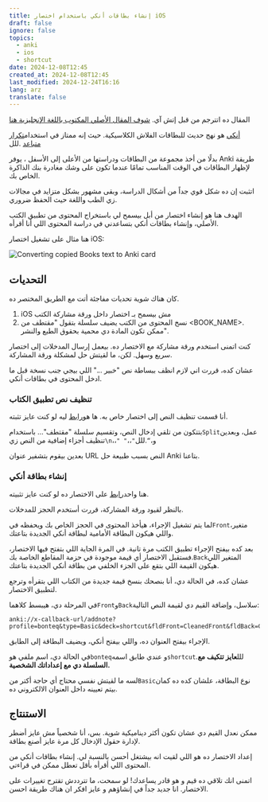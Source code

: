 ```yaml
---
title: إنشاء بطاقات أنكي باستخدام اختصار iOS
draft: false
ignore: false
topics:
  - anki
  - ios
  - shortcut
date: 2024-12-08T12:45
created_at: 2024-12-08T12:45
last_modified: 2024-12-24T16:16
lang: arz
translate: false
---
```

المقال ده اتترجم من قبل إتش آي. [شوف المقال الأصلي المكتوب باللغة الإنجليزية هنا](/creating-anki-cards-using-ios-shortcut)

[أنكي](https://apps.ankiweb.net/) هو نهج حديث للبطاقات الفلاش الكلاسيكية. حيث إنه ممتاز في استخدام[تكرار متباعد](https://en.wikipedia.org/wiki/Spaced_repetition) .للل

بدلًا من أخذ مجموعة من البطاقات ودراستها من الأعلى إلى الأسفل ، يوفر Anki طريقة لإظهار البطاقات في الوقت المناسب تمامًا عندما تكون على وشك مغادرة بنك الذاكرة الخاص بك.

اتثبت إن ده شكل قوي جداً من أشكال الدراسة، وبقى مشهور بشكل متزايد في مجالات زي الطب واللغة حيث الحفظ ضروري.

الهدف هنا هو إنشاء اختصار من أبل بيسمح لي باستخراج المحتوى من تطبيق الكتب الأصلي، وإنشاء بطاقات أنكي بتساعدني في دراسة المحتوى اللي أنا أقرأه.

هنا مثال على تشغيل اختصار iOS:

![Converting copied Books text to Anki card](https://i.imgur.com/EVpwhVY.gif)

## التحديات

كان هناك شوية تحديات مفاجئة أتت مع الطريق المختصر ده.

1. iOS مش بيسمح بـ اختصار داخل ورقة مشاركة الكتب
2. نسخ المحتوى من الكتب يضيف سلسلة بتقول "مقتطف من \<BOOK\_NAME>. ممكن تكون المادة دي محمية بحقوق الطبع والنشر".

كنت اتمنى استخدم ورقة مشاركة مع الاختصار ده. بيعمل إرسال المدخلات إلى اختصار سريع وسهل. لكن، ما لقيتش حل لمشكلة ورقة المشاركة.

عشان كده، قررت اني لازم انظف ببساطة نص "خبير ..." اللي بيجي جنب نسخة قبل ما ادخل المحتوى في بطاقات أنكي.

### تنظيف نص تطبيق الكتاب

أنا قسمت تنظيف النص إلى اختصار خاص به. ها هو[رابط](https://www.icloud.com/shortcuts/9f9cfa9c71e24dee901590d185951323) ليه لو كنت عايز تثبته.

بتتكون من تلقي إدخال النص، وتقسيم سلسلة "مقتطف"... باستخدام`Split`عمل، وبعدين تنظيف أجزاء إضافية من النص زي`\n`،،`" "`،،`"`و،`“`.للل

بعدين بيقوم بتشفير عنوان URL النص بسبب طبيعة حل Anki بتاعنا.

### إنشاء بطاقة أنكي

هنا واحد[رابط](https://www.icloud.com/shortcuts/29bb096aaed54e0ca4236f8c1008d9d9) على الاختصار ده لو كنت عايز تثبيته.

بالنظر لقيود ورقة المشاركة، قررت أستخدم الحجز للمدخلات.

لما يتم تشغيل الإجراء، هيأخذ المحتوى في الحجز الخاص بك ويحفظه في`Front`متغير، واللي هيكون البطاقة الأمامية لبطاقة أنكي الجديدة بتاعتك.

بعد كده بيفتح الإجراء تطبيق الكتب مرة تانية. في المرة الجاية اللي بتفتح فيها الاختصار، فستقبل الاختصار أي قيمة موجودة في حزمة المقاطع الخاصة بك.`Back`المتغير اللي هيكون القيمة اللي بتقع على الجزء الخلفي من بطاقة أنكي الجديدة بتاعتك.

عشان كده، في الحالة دي، أنا بنصحك بنسخ قيمة جديدة من الكتاب اللي بتقرأه وترجع لتطبيق الاختصار.

في المرحلة دي، هيبسط كلاهما`Front`و`Back`سلاسل، وإضافة القيم دي لقيمة النص التالية:

```
anki://x-callback-url/addnote?profile=bonteq&type=Basic&deck=shortcut&fldFront=CleanedFront&fldBack=CleanedBack
```

الإجراء بيفتح العنوان ده، واللي بيفتح أنكي، ويضيف البطاقة إلى الطابق.

في الحالة دي، اسم ملفي هو`bonteq`و عندي طابق اسمه`shortcut`.للل**عايز تتكيف مع السلسلة دي مع إعداداتك الشخصية.**

لسه ما لقيتش نفسي محتاج أي حاجة أكتر من`Basic`نوع البطاقة، علشان كده ده كمان بيتم تعيينه داخل العنوان الالكتروني ده.

## الاستنتاج

ممكن نعدل القيم دي عشان تكون أكثر ديناميكية شوية. بس، أنا شخصياً مش عايز أضطر لإدارة حقول الإدخال كل مرة عايز أصنع بطاقة.

إعداد الاختصار ده هو اللي لقيت انه بيشتغل أحسن بالنسبة لي. إنشاء بطاقات أنكي من المحتوى اللي أقرأه بأقل تعطل ممكن في قراءتي.

اتمنى انك تلاقي ده قيم و هو قادر يساعدك! لو سمحت، ما تترددش تقترح تغييرات على الاختصار. انا جديد جداً في إنشاؤهم و عايز افكر ان هناك طريقة احسن.
